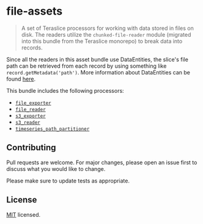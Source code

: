 # file-assets
> A set of Teraslice processors for working with data stored in files on disk. The readers utilize the `chunked-file-reader` module (migrated into this bundle from the Teraslice monorepo) to break data into records.

Since all the readers in this asset bundle use DataEntities, the slice's file path can be retrieved from each record by using something like `record.getMetadata('path')`. More information about DataEntities can be found [here](https://terascope.github.io/teraslice/docs/packages/utils/api/classes/dataentity).

This bundle includes the following processors:
- [`file_exporter`](./docs/file_exporter.md)
- [`file_reader`](./docs/file_reader.md)
- [`s3_exporter`](./docs/s3_exporter.md)
- [`s3_reader`](./docs/s3_reader.md)
- [`timeseries_path_partitioner`](./docs/timeseries_path_partitioner.md)


## Contributing

Pull requests are welcome. For major changes, please open an issue first to discuss what you would like to change.

Please make sure to update tests as appropriate.

## License

[MIT](./LICENSE) licensed.
